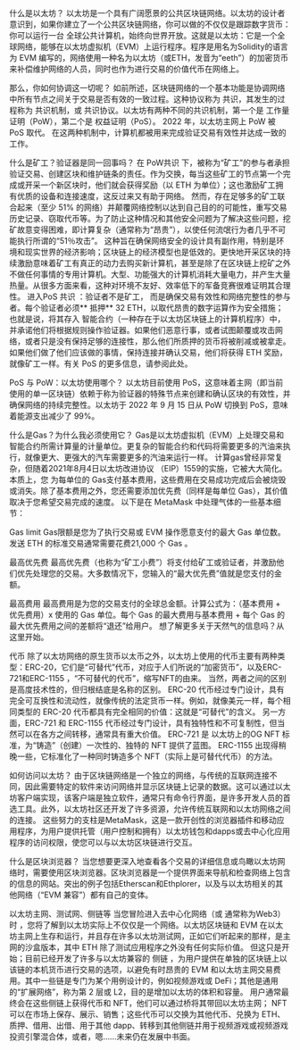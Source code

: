 什么是以太坊？
以太坊是一个具有广阔愿景的公共区块链网络。以太坊的设计者意识到，如果你建立了一个公共区块链网络，你可以做的不仅仅是跟踪数字货币：你可以运行一台 全球公共计算机，始终向世界开放。这就是以太坊：它是一个全球网络，能够在以太坊虚拟机（EVM）上运行程序。程序是用名为Solidity的语言为 EVM 编写的，网络使用一种名为以太坊（或ETH，发音为“eeth”）的加密货币来补偿维护网络的人员，同时也作为进行交易的价值代币在网络上。

那么，你如何协调这一切呢？
如前所述，区块链网络的一个基本功能是协调网络中所有节点之间关于交易是否有效的一致过程。这种协议称为 共识，其发生的过程称为 共识机制，或 共识协议。以太坊有两种不同的共识机制，第一个是 工作量证明（PoW），第二个是 权益证明（PoS）。 2022 年，以太坊主网上 PoW 被 PoS 取代。 在这两种机制中，计算机都被用来完成验证交易有效性并达成一致的工作。

什么是矿工？验证器是同一回事吗？
在 PoW共识 下，被称为“矿工”的参与者承担验证交易、创建区块和维护链条的责任。作为交换，每当这些矿工的节点第一个完成或开采一个新区块时，他们就会获得奖励（以 ETH 为单位）；这也激励矿工拥有优质的设备和连接速度，这反过来又有助于网络。 然而，存在足够多的矿工联合起来（至少 51% 的网络）并颠覆网络控制以达到自己目的的可能性，重写交易历史记录、窃取代币等。为了防止这种情况和其他安全问题为了解决这些问题，挖矿故意变得困难，即计算复杂（通常称为“昂贵”），以使任何流氓行为者几乎不可能执行所谓的“51％攻击”。 这种旨在确保网络安全的设计具有副作用，特别是环境和现实世界的经济影响；区块链上的经济模型也是低效的。更快地开采区块的持续激励意味着矿工有真正的动力去购买新计算机，甚至是除了在区块链上挖矿之外不做任何事情的专用计算机。大型、功能强大的计算机消耗大量电力，并产生大量热量。从很多方面来看，这种对环境不友好、效率低下的军备竞赛很难证明其合理性。 进入PoS 共识 ：验证者不是矿工， 而是确保交易有效性和网络完整性的参与者。每个验证者必须** 抵押** 32 ETH，以取代昂贵的数字运算作为安全措施；也就是说，将其存入 智能合约（一种存在于以太坊区块链上的计算机程序）中，并承诺他们将根据规则操作验证器。如果他们恶意行事，或者试图颠覆或攻击网络，或者只是没有保持足够的连接性，那么他们所质押的货币将被削减或被拿走。如果他们做了他们应该做的事情，保持连接并确认交易，他们将获得 ETH 奖励，就像矿工一样。有关 PoS 的更多信息，请参阅此处。

PoS 与 PoW：以太坊使用哪个？
以太坊目前使用 PoS，这意味着主网（即当前使用的单一区块链）依赖于称为验证器的特殊节点来创建和确认区块的有效性，并确保网络的持续完整性。以太坊于 2022 年 9 月 15 日从 PoW 切换到 PoS，意味着能源支出减少了 99%。

什么是Gas？为什么我必须使用它？
Gas是以太坊虚拟机（EVM）上处理交易和智能合约所需计算量的计量单位。更复杂的智能合约和代码将需要更多的汽油来执行，就像更大、更强大的汽车需要更多的汽油来运行一样。 计算gas曾经非常复杂，但随着2021年8月4日以太坊改进协议 （EIP）1559的实施，它被大大简化。本质上，您 为每单位的 Gas支付基本费用，这些费用在交易成功完成后会被烧毁或消失。除了基本费用之外，您还需要添加优先费（同样是每单位 Gas），其价值取决于您希望交易完成的速度。 以下是在 MetaMask 中处理气体的一些基本细节：

Gas limit
Gas限额是您为了执行交易或 EVM 操作愿意支付的最大 Gas 单位数。发送 ETH 的标准交易通常需要花费21,000 个 Gas 。

最高优先费
最高优先费（也称为“矿工小费”）将支付给矿工或验证者，并激励他们优先处理您的交易。大多数情况下，您输入的“最大优先费”值就是您支付的金额。

最高费用
最高费用是为您的交易支付的全球总金额。计算公式为：（基本费用 + 优先费用）x 使用的 Gas 单位。每个 Gas 的最大费用与基本费用 + 每个 Gas 的最大优先费用之间的差额将“退还”给用户。  想了解更多关于天然气的信息吗？从这里开始。

代币
除了以太坊网络的原生货币以太币之外，以太坊上使用的代币主要有两种类型：ERC-20，它们是“可替代”代币，对应于人们所说的“加密货币”，以及ERC-721和ERC-1155 ，“不可替代的代币”，缩写NFT的由来。 当然，两者之间的区别是高度技术性的，但归根结底是名称的区别。 ERC-20 代币经过专门设计，具有完全可互换性和流动性，就像传统的法定货币一样。例如，就像美元一样，每个相同类型的 ERC-20 代币都具有完全相同的价值：这就是“可替代”的含义。 另一方面，ERC-721 和 ERC-1155 代币经过专门设计，具有独特性和不可复制性，但当然可以在各方之间转移，通常具有重大价值。 ERC-721 是 以太坊上的OG NFT 标准，为“铸造”（创建）一次性的、独特的 NFT 提供了蓝图。 ERC-1155 出现得稍晚一些，它标准化了一种同时铸造多个 NFT（实际上是可替代代币）的方法。

如何访问以太坊？
由于区块链网络是一个独立的网络，与传统的互联网连接不同，因此需要特定的软件来访问网络并显示区块链上记录的数据。这可以通过以太坊客户端实现，该客户端是独立软件，通常只有命令行界面，是许多开发人员的首选工具。此外，以太坊社区还开发了许多资源，允许传统互联网和以太坊网络之间的连接。 这些努力的支柱是MetaMask，这是一款开创性的浏览器插件和移动应用程序，为用户提供托管（用户控制和拥有）以太坊钱包和dapps或去中心化应用程序的访问权限，使您可以与以太坊区块链进行交互。

什么是区块浏览器？
当您想要更深入地查看各个交易的详细信息或鸟瞰以太坊网络时，需要使用区块浏览器。区块浏览器是一个提供界面来导航和检查网络上包含的信息的网站。突出的例子包括Etherscan和Ethplorer，以及与以太坊相关的其他网络（“EVM 兼容”）都有自己的变体。

以太坊主网、测试网、侧链等
当您冒险进入去中心化网络（或 通常称为Web3）时 ，您将了解到以太坊实际上不仅仅是一个网络。以太坊区块链和 EVM 在以太坊主网上生存和运行，并且存在许多以太坊测试网，正如它们听起来的那样，是主网的沙盒版本，其中 ETH 除了测试应用程序之外没有任何实际价值。 但这只是开始；目前已经开发了许多与以太坊兼容的 侧链 ，为用户提供在单独的区块链上以该链的本机货币进行交易的选项，以避免有时昂贵的 EVM 和以太坊主网交易费用。其中一些链是专门为某个用例设计的，例如视频游戏或 DeFi；其他是通用的“扩展网络”，称为第 2 层或 L2，目的是增加以太坊的体积和容量。 用户通常最终会在这些侧链上获得代币和 NFT，他们可以通过桥将其带回以太坊主网； NFT 可以在市场上保存、展示、销售；这些代币可以交换为其他代币、兑换为 ETH、质押、借用、出借、用于其他 dapp、转移到其他侧链并用于视频游戏或视频游戏投资引擎混合体，或者，嗯……未来仍在发展中书面。